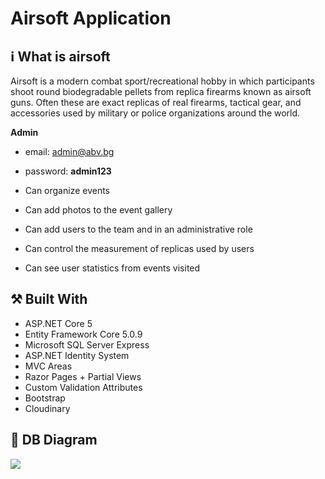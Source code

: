 # Airsoft Application
## :information_source: What is airsoft

Airsoft is a modern combat sport/recreational hobby in which participants shoot round biodegradable pellets from replica firearms known as airsoft guns. Often these are exact replicas of real firearms, tactical gear, and accessories used by military or police organizations around the world.

**Admin**
- email: admin@abv.bg
- password: **admin123**

- Can organize events 
- Can add photos to the event gallery 
- Can add users to the team and in an administrative role 
- Can control the measurement of replicas used by users 
- Can see user statistics from events visited

## :hammer_and_pick: Built With
- ASP.NET Core 5
- Entity Framework Core 5.0.9
- Microsoft SQL Server Express
- ASP.NET Identity System
- MVC Areas
- Razor Pages + Partial Views
- Custom Validation Attributes
- Bootstrap
- Cloudinary

## :wrench: DB Diagram
![](https://storage.googleapis.com/airsoft_application_bucket/applicationDiagram.png)
